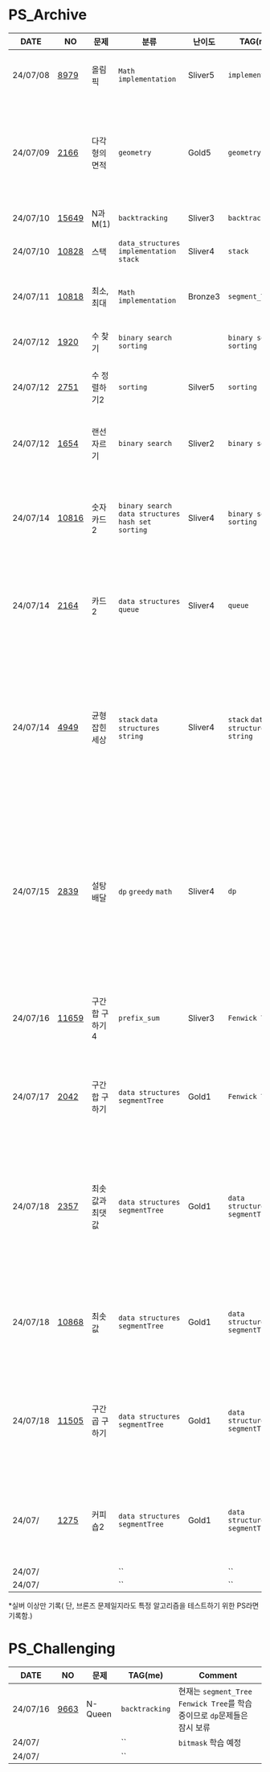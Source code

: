 ﻿<!--풀이 완료 문제-->
# PS_Archive
|DATE| NO | 문제 | 분류 | 난이도 | TAG(me) | Comment |
|------|----|------|------|--------|-----|---------|
|24/07/08|[8979](https://www.acmicpc.net/problem/8979)|올림픽| `Math` `implementation` |Sliver5| `implementation` |각 메달 종류마다 if문을 걸어 자신의 메달보다 높을 경우 순위를 카운팅함
|24/07/09|[2166](https://www.acmicpc.net/problem/2166)|다각형의 면적|`geometry`|Gold5|`geometry`|수식을 만들어 풀었지만 예외(오목한 다각형)가 있어 수정함 $S = \frac{1}{2} \mid \sum_i^n ( x_{i} + x_{i+1} )( y_{i} - y_{i+1} ) \mid$ 수식을 이용하여 품|
|24/07/10|[15649](https://www.acmicpc.net/problem/15649) |N과 M(1)|`backtracking`| Sliver3|`backtracking`|백트랙킹으로 가능한 모든 경우 실행|
|24/07/10|[10828](https://www.acmicpc.net/problem/10828)|스택|`data_structures` `implementation` `stack`|Sliver4|`stack`|스택라이브러리를 사용하여 스택연산을 수행함|
|24/07/11|[10818](https://www.acmicpc.net/problem/10818)|최소, 최대|`Math` `implementation`|Bronze3|`segment_Tree`|세그먼트 트리를 구현하여 최솟값, 최댓값에 대해 쿼리,업데이트를 함| 
|24/07/12|[1920](https://www.acmicpc.net/problem/1920)|수 찾기|`binary search` `sorting`||`binary search` `sorting`|배열을 정렬후 X라는 수를 찾기 위해 이분 탐색을 함 (l, r, mid)| 
|24/07/12|[2751](https://www.acmicpc.net/problem/2751)|수 정렬하기2|`sorting`|Silver5|`sorting`|O(n*logn)의 시간복잡도를 가지는 sort(시작주소, 끝주소)를 사용하여 품| 
|24/07/12|[1654](https://www.acmicpc.net/problem/1654)|랜선 자르기|`binary search`|Sliver2|`binary search`|자른 개수가 N보다 작다면 r=mid-1, N보다 크다면 mid+1, 같을 경우 Answer=mid| 
|24/07/14|[10816](https://www.acmicpc.net/problem/10816)|숫자 카드2|`binary search` `data structures` `hash set` `sorting`|Sliver4|`binary search` `sorting`|원하는 M값의 개수를 찾기 위해 이분 탐색으로 가장 앞에 있는 M과 가능 뒤에 있는 M의 인덱스를 구하여 인덱스로 차로 개수를 구함|
|24/07/14|[2164](https://www.acmicpc.net/problem/2164)|카드2|`data structures` `queue`|Sliver4|`queue`| 1개의 큐를 사용하여 front의 값을 pop, front의 값을 psuh, front의 값을 pop을 반복하여 큐에 1개의 원소만 남을때 까지 반복함| 
|24/07/14|[4949](https://www.acmicpc.net/problem/4949)|균형잡힌 세상|`stack` `data structures` `string`|Sliver4|`stack` `data structures` `string`|각 경우에 따라 'no'를 출력(1.스택이 비었음에도 오른쪽 괄호가 있는 경우, 2.스택에 있는 괄호와 짝이 맞지 않는 경우, 3.검사가 끝남음에도 스택이 비어있지 않은 경우), `getline(cin, input);`를 사용하여 문자열 한줄을 입력받음| 
|24/07/15|[2839](https://www.acmicpc.net/problem/2839)|설탕 배달|`dp` `greedy` `math`|Sliver4|`dp`|`memoization`을 사용하여 재귀적 탐색을 함, cache를 사용하여 이미 계산된 (a, b) 조합의 결과를 저장하고, 중복 계산을 피함 1.(5a + 3b)가 N을 초과하면 INF 반환 2.(5a + 3b)가 N과 같으면 a + b를 반환 3.a(5kg)와 b(3kg)를 1씩 증가시키면서 재귀적으로 호출| 
|24/07/16|[11659](https://www.acmicpc.net/problem/11659)|구간 합 구하기 4|`prefix_sum`|Sliver3|`Fenwick Tree`| `Fenwick Tree`구조로 구간을 나누어 구간 합을 구함 구간 i와 j일 경우: fenwick.sum(j) - fenwick.sum(i - 1)|
|24/07/17|[2042](https://www.acmicpc.net/problem/2042)|구간 합 구하기|`data structures` `segmentTree`|Gold1|`Fenwick Tree`|앞에서 사용했던 구조체 `Fenwick Tree`를 함수형태로 바꿔 재사용함, 팬윅 트리 업데이트 오개념을 바로 잡음|
|24/07/18|[2357](https://www.acmicpc.net/problem/2357)|최솟값과 최댓값|`data structures` `segmentTree`|Gold1|`data structures` `segmentTree`|세그먼트 트리로 구간 최솟값과 최댓값에 대한 update, query를 각각 만듬, $$minT[i]=min(minT[i<<1], minT[i<<1 \mid 1]);$$ $$maxT[i]=max(maxT[i<<1], maxT[i<<1 \mid 1]);$$|
|24/07/18|[10868](https://www.acmicpc.net/problem/10868)|최솟값|`data structures` `segmentTree`|Gold1|`data structures` `segmentTree`|세그먼트 트리로 구간 최솟값 update, query를 만듬, $$minT[i]=min(minT[i<<1], minT[i<<1 \mid 1]);$$|
|24/07/18|[11505](https://www.acmicpc.net/problem/10505)|구간 곱 구하기|`data structures` `segmentTree`|Gold1|`data structures` `segmentTree`|세그먼트 트리로 군간 곱에 대한 update, query를 만듬, $$mulT[i]=((mulT[i<<1] MOD m)*(mulT[i<<1\mid1]MODm))MODm;$$|
|24/07/|[1275](https://www.acmicpc.net/problem/1275)|커피숍2|`data structures` `segmentTree`|Gold1|`data structures` `segmentTree`|세그먼트 트리로 군간 합에 대한 update, query를 만듬, $$sumT[i] = sumT[i << 1] + sumT[i << 1 \mid 1]$$|
|24/07/|[]()||``||``||
|24/07/|[]()||``||``||

*실버 이상만 기록( 단, 브론즈 문제일지라도 특정 알고리즘을 테스트하기 위한 PS라면 기록함.)

<!--도전중인 문제-->
# PS_Challenging
|DATE| NO | 문제| TAG(me) | Comment |
|------|----|------|-----|---------|
|24/07/16|[9663](https://www.acmicpc.net/problem/9663)|N-Queen|`backtracking`|현재는 `segment_Tree` `Fenwick Tree`를 학습중이므로 `dp`문제들은 잠시 보류 |
|24/07/|[]()||``|`bitmask` 학습 예정| 
|24/07/|[]()||``||

<!--
임시 메모


-->

